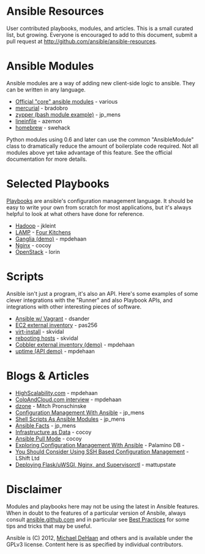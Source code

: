 Ansible Resources
=================

User contributed playbooks, modules, and articles.  This is a small curated list, but growing.  Everyone is encouraged to add to this document, 
submit a pull request at http://github.com/ansible/ansible-resources.

Ansible Modules
===============

Ansible modules are a way of adding new client-side logic to ansible.  They can be written in any language.

* [Official "core" ansible modules](http://ansible.github.com/modules.html) - various
* [mercurial](https://github.com/bradobro/ansible-module-mercurial) - bradobro
* [zypper (bash module example)](https://github.com/jpmens/ansible-zypp) - jp_mens
* [lineinfile](https://github.com/azemon/ansible/blob/lineinfile/library/lineinfile) - azemon
* [homebrew](https://gist.github.com/3170079) - swehack

Python modules using 0.6 and later can use the common "AnsibleModule" class to dramatically reduce
the amount of boilerplate code required.  Not all modules above yet take advantage of this feature.
See the official documentation for more details.

Selected Playbooks
==================

[Playbooks](http://ansible.github.com/playbooks.html) are ansible's configuration management language.  It should
be easy to write your own from scratch for most applications, but it's always helpful to look at what others have
done for reference.

* [Hadoop](https://github.com/jkleint/ansible-contrib/tree/master/playbooks/hadoop_jkleint) - jkleint
* [LAMP](https://github.com/fourkitchens/server-playbooks) - [Four Kitchens](http://fourkitchens.com)
* [Ganglia (demo)](https://github.com/mpdehaan/ansible-examples) - mpdehaan
* [Nginx](http://www.capsunlock.net/2012/04/ansible-nginx-playbook.html) - cocoy
* [OpenStack](http://github.com/lorin/openstack-ansible) - lorin

Scripts
=======

Ansible isn't just a program, it's also an API.  Here's some examples of some clever integrations with the "Runner" and
also Playbook APIs, and integrations with other interesting pieces of software.

* [Ansible w/ Vagrant](https://github.com/dsander/vagrant-ansible) - dsander
* [EC2 external inventory](https://github.com/ansible/ansible/blob/devel/examples/scripts/ec2_external_inventory.py) - pas256
* [virt-install](http://fedorapeople.org/cgit/skvidal/public_git/scripts.git/tree/ansible/start-prov-boot.py) - skvidal
* [rebooting hosts](http://fedorapeople.org/cgit/skvidal/public_git/scripts.git/tree/ansible/host-reboot) - skvidal
* [Cobbler external inventory (demo)](https://github.com/ansible/ansible/blob/devel/examples/scripts/cobbler_external_inventory.py) - mpdehaan
* [uptime (API demo)](https://github.com/ansible/ansible/blob/devel/examples/scripts/uptime.py) - mpdehaan                                                                                                                     

Blogs & Articles
================

* [HighScalability.com](http://highscalability.com/blog/2012/4/18/ansible-a-simple-model-driven-configuration-management-and-c.html) - mpdehaan
* [ColoAndCloud.com interview](http://www.coloandcloud.com/editorial/an-interview-with-ansible-author-michael-dehaan/) - mpdehaan
* [dzone](http://server.dzone.com/articles/ansible-cm-deployment-and-ad) - Mitch Pronschinske
* [Configuration Management With Ansible](http://jpmens.net/2012/06/06/configuration-management-with-ansible/) - jp_mens
* [Shell Scripts As Ansible Modules](http://jpmens.net/2012/07/05/shell-scripts-as-ansible-modules/) - jp_mens
* [Ansible Facts](http://jpmens.net/2012/07/15/ansible-it-s-a-fact/) - jp_mens
* [Infrastructure as Data](http://www.capsunlock.net/2012/04/ansible-infrastructure-as-data-not-infrastructure-as-code.html) - cocoy
* [Ansible Pull Mode](http://www.capsunlock.net/2012/05/using-ansible-pull-and-user-data-to-setup-ec2-or-openstack-servers.html) - cocoy
* [Exploring Configuration Management With Ansible](http://palominodb.com/blog/2012/08/01/exploring-configuration-management-ansible) - Palamino DB                                                                                                                                 - 
* [You Should Consider Using SSH Based Configuration Management](http://www.lshift.net/blog/2012/07/30/you-should-consider-using-ssh-based-configuration-management) - LShift Ltd
* [Deploying Flask/uWSGI, Nginx, and Supervisorctl](http://mattupstate.github.com/python/devops/2012/08/07/flask-wsgi-application-deployment-with-ubuntu-ansible-nginx-supervisor-and-uwsgi.html) - mattupstate

Disclaimer
==========

Modules and playbooks here may not be using the latest in Ansible features.   When in doubt to the features of
a particular version of Ansbile, always consult [ansible.github.com](http://ansible.github.com) and in particular
see [Best Practices](http://ansible.github.com/bestpractices.html) for some tips and tricks that may be useful.

Ansible is (C) 2012, [Michael DeHaan](http://twitter.com/laserllama) and others and is available under the GPLv3 license.  Content here is as specified
by individual contributors.

